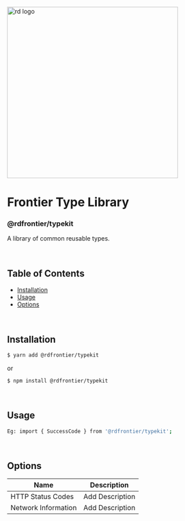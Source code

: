 
<div align="left">
  <br/>
  <a href="https://www.realdecoy.com/jamaica/" title="REALDECOY">
    <img width=400px src="https://www.realdecoy.com/wp-content/uploads/2019/02/Realdecoy-logo-transparent.png" alt="rd logo">
  </a>
  <br/>
</div>

# Frontier Type Library

### @rdfrontier/typekit
A library of common reusable types. 


&nbsp;
&nbsp;
&nbsp;
<!-- custom-toc -->
## Table of Contents

* [Installation](#install)
* [Usage](#usage)
* [Options](#options)
<!-- custom-tocstop -->

&nbsp;
&nbsp;
&nbsp;
&nbsp;

## Installation

```sh
$ yarn add @rdfrontier/typekit
```

or 

```sh
$ npm install @rdfrontier/typekit
```

&nbsp;
&nbsp;

## Usage

```sh
Eg: import { SuccessCode } from '@rdfrontier/typekit';
```


&nbsp;
&nbsp;

## Options

| Name | Description  | 
| --- | ------------- | 
| HTTP Status Codes     | Add Description                                        |
| Network Information   | Add Description                                        |

&nbsp;
&nbsp;
